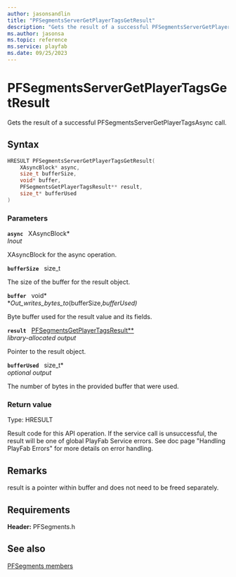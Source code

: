 ```yaml
---
author: jasonsandlin
title: "PFSegmentsServerGetPlayerTagsGetResult"
description: "Gets the result of a successful PFSegmentsServerGetPlayerTagsAsync call."
ms.author: jasonsa
ms.topic: reference
ms.service: playfab
ms.date: 09/25/2023
---
```


# PFSegmentsServerGetPlayerTagsGetResult  

Gets the result of a successful PFSegmentsServerGetPlayerTagsAsync call.  

## Syntax  
  
```cpp
HRESULT PFSegmentsServerGetPlayerTagsGetResult(  
    XAsyncBlock* async,  
    size_t bufferSize,  
    void* buffer,  
    PFSegmentsGetPlayerTagsResult** result,  
    size_t* bufferUsed  
)  
```  
  
### Parameters  
  
**`async`** &nbsp; XAsyncBlock*  
*_Inout_*  
  
XAsyncBlock for the async operation.  
  
**`bufferSize`** &nbsp; size_t  
  
The size of the buffer for the result object.  
  
**`buffer`** &nbsp; void*  
*_Out_writes_bytes_to_(bufferSize,*bufferUsed)*  
  
Byte buffer used for the result value and its fields.  
  
**`result`** &nbsp; [PFSegmentsGetPlayerTagsResult**](../../pfsegmentstypes/structs/pfsegmentsgetplayertagsresult.md)  
*library-allocated output*  
  
Pointer to the result object.  
  
**`bufferUsed`** &nbsp; size_t*  
*optional output*  
  
The number of bytes in the provided buffer that were used.  
  
  
### Return value
Type: HRESULT
  
Result code for this API operation. If the service call is unsuccessful, the result will be one of global PlayFab Service errors. See doc page "Handling PlayFab Errors" for more details on error handling.
  
## Remarks  
  
result is a pointer within buffer and does not need to be freed separately.
  
## Requirements  
  
**Header:** PFSegments.h
  
## See also  
[PFSegments members](../pfsegments_members.md)  

  
  
